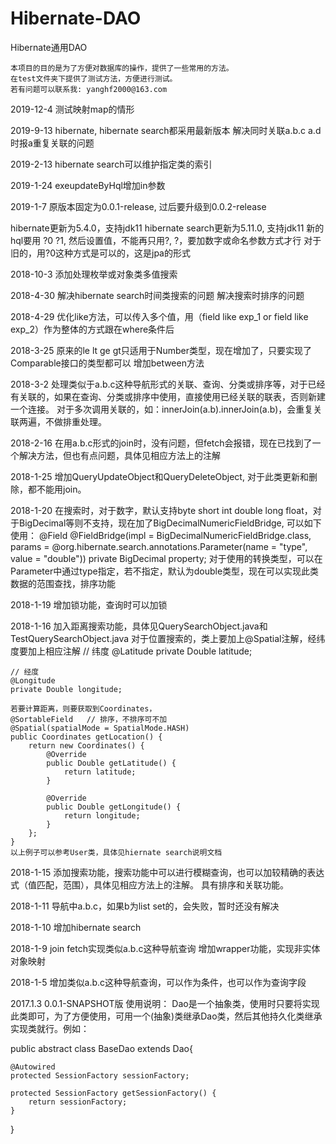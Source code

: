# Hibernate-DAO
Hibernate通用DAO

	本项目的目的是为了方便对数据库的操作，提供了一些常用的方法。
	在test文件夹下提供了测试方法，方便进行测试。
	若有问题可以联系我: yanghf2000@163.com
	

2019-12-4
测试映射map的情形
	
2019-9-13
hibernate, hibernate search都采用最新版本
解决同时关联a.b.c  a.d时报a重复关联的问题

2019-2-13
hibernate search可以维护指定类的索引

2019-1-24
exeupdateByHql增加in参数	

2019-1-7
原版本固定为0.0.1-release, 
过后要升级到0.0.2-release

hibernate更新为5.4.0，支持jdk11
hibernate search更新为5.11.0, 支持jdk11
新的hql要用 ?0 ?1, 然后设置值，不能再只用?, ?，要加数字或命名参数方式才行
对于旧的，用?0这种方式是可以的，这是jpa的形式
	
2018-10-3
添加处理枚举或对象类多值搜索

2018-4-30
解决hibernate search时间类搜索的问题
解决搜索时排序的问题

2018-4-29
优化like方法，可以传入多个值，用（field like exp_1 or field like exp_2）作为整体的方式跟在where条件后
	
2018-3-25
原来的le lt ge gt只适用于Number类型，现在增加了，只要实现了Comparable接口的类型都可以
增加between方法
	
2018-3-2
处理类似于a.b.c这种导航形式的关联、查询、分类或排序等，对于已经有关联的，如果在查询、分类或排序中使用，直接使用已经关联的联表，否则新建一个连接。
对于多次调用关联的，如：innerJoin(a.b).innerJoin(a.b)，会重复关联两遍，不做排重处理。

2018-2-16
在用a.b.c形式的join时，没有问题，但fetch会报错，现在已找到了一个解决方法，但也有点问题，具体见相应方法上的注解

2018-1-25
增加QueryUpdateObject和QueryDeleteObject, 对于此类更新和删除，都不能用join。

2018-1-20
在搜索时，对于数字，默认支持byte short int double long float，对于BigDecimal等则不支持，现在加了BigDecimalNumericFieldBridge, 可以如下使用：
	@Field
	@FieldBridge(impl = BigDecimalNumericFieldBridge.class, params = @org.hibernate.search.annotations.Parameter(name = "type", value = "double"))
	private BigDecimal property;
    对于使用的转换类型，可以在Parameter中通过type指定，若不指定，默认为double类型，现在可以实现此类数据的范围查找，排序功能

2018-1-19
增加锁功能，查询时可以加锁

2018-1-16
加入距离搜索功能，具体见QuerySearchObject.java和TestQuerySearchObject.java
对于位置搜索的，类上要加上@Spatial注解，经纬度要加上相应注解
	// 纬度
	@Latitude
	private Double latitude;
	
	// 经度
	@Longitude
	private Double longitude;
	
	若要计算距离，则要获取到Coordinates，
	@SortableField   // 排序，不排序可不加
	@Spatial(spatialMode = SpatialMode.HASH)
	public Coordinates getLocation() {
		return new Coordinates() {
			@Override
			public Double getLatitude() {
				return latitude;
			}

			@Override
			public Double getLongitude() {
				return longitude;
			}
		};
	}
	以上例子可以参考User类，具体见hiernate search说明文档

2018-1-15
添加搜索功能，搜索功能中可以进行模糊查询，也可以加较精确的表达式（值匹配，范围），具体见相应方法上的注解。
具有排序和关联功能。

2018-1-11
导航中a.b.c，如果b为list set的，会失败，暂时还没有解决

2018-1-10
增加hibernate search

2018-1-9
join fetch实现类似a.b.c这种导航查询
增加wrapper功能，实现非实体对象映射

2018-1-5
增加类似a.b.c这种导航查询，可以作为条件，也可以作为查询字段

2017.1.3 
0.0.1-SNAPSHOT版
使用说明：
  Dao是一个抽象类，使用时只要将实现此类即可，为了方便使用，可用一个(抽象)类继承Dao类，然后其他持久化类继承实现类就行。例如：
  
public abstract class BaseDao<T extends BaseEntity> extends Dao<T>{
	
	@Autowired
    protected SessionFactory sessionFactory;
    
    protected SessionFactory getSessionFactory() {
		return sessionFactory;
	}
    
}

